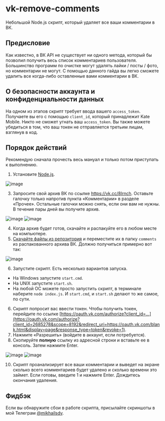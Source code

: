 # vk-remove-comments

Небольшой Node.js скрипт, который удаляет все ваши комментарии в ВК.

## Предисловие

Как известно, в ВК API не существует ни одного метода, который бы позволил получить весь список комментариев пользователя. Большинство программ по очистке могут удалять лайки / посты / фото, но комментарии не могут. С помощью данного гайда вы легко сможете удалить все когда-либо оставленные вами комментарии в ВК.

## О безопасности аккаунта и конфиденциальности данных

На одном из этапов скрипт требует ввода вашего `access_token`. Получаете вы его с помощью `client_id`, который принадлежит Kate Mobile. Никто не сможет угнать ваш `access_token`. Вы также можете убедиться в том, что ваш токен не отправляется третьим лицам, взглянув в код.

## Порядок действий

Рекомендую сначала прочесть весь мануал и только потом приступать к выполнению.

1. Установите [Node.js](https://nodejs.org/en/download/).  
  
![image](https://user-images.githubusercontent.com/39059391/193054863-be44cd2c-7195-4a3f-97d7-f21ae87d5405.png)
  
3. Запросите свой архив ВК по ссылке https://vk.cc/8Irnch. Оставьте галочку только напротив пункта «Комментарии» в разделе «Прочее». Остальные галочки можно снять, если они вам не нужны. В течение пары дней вы получите архив.  
  
![image](https://user-images.githubusercontent.com/39059391/193053942-7079b03b-b7ae-402c-a7ff-0ea212f47476.png)
![image](https://user-images.githubusercontent.com/39059391/193056624-5e2071ba-f9e5-4638-a5bc-369d5e52364b.png)
  
4. Когда архив будет готов, скачайте и распакуйте его в любом месте на компьютере.
5. [Скачайте файлы из репозитория](https://github.com/mikhailsdv/vk-remove-comments/archive/master.zip) и переместите их в папку `comments` из распакованного архива ВК. Должно получиться примерно вот так:  
  
![image](https://user-images.githubusercontent.com/39059391/193052858-675a90b7-8b87-440d-bc09-af2ed0697ff3.png)
  
6. Запустите скрипт. Есть несколько вариантов запуска.

-   На Windows запустите `start.cmd`.
-   На UNIX запустите `start.sh`.
-   На любой ОС можете просто запустить скрипт, в терминале наберите `node index.js`. И `start.cmd`, и `start.sh` делают то же самое, по сути.

6. Скрипт попросит вас ввести токен. Чтобы получить токен, перейдите по ссылке [https://oauth.vk.com/authorize?client_id=…](https://oauth.vk.com/authorize?client_id=2685278&scope=8192&redirect_uri=https://oauth.vk.com/blank.html&display=page&response_type=token&revoke=1).
7. Нажмите «Разрешить» (войдите в аккаунт, если потребуется).
8. Скопируйте **полную** ссылку из адресной строки и вставьте ее в консоль. Затем нажмите Enter.
  
![image](https://user-images.githubusercontent.com/39059391/193055762-4791456e-383f-4ea0-9f43-6ea287738457.png)
![image](https://user-images.githubusercontent.com/39059391/193057266-89eeb623-16c5-424d-86db-de6a968e1fee.png)
  
10. Скрипт проанализирует все ваши комментарии и выведет на экране сколько всего комментариев будет удалено и сколько времени это займет. Если готовы, введите 1 и нажмите Enter. Дождитесь окончания удаления.

## Фидбэк

Если вы обнаружите сбои в работе скрипта, присылайте скриншоты в мой Телеграм [@mikhailsdv](https://t.me/mikhailsdv).
